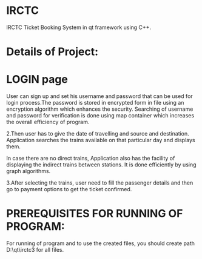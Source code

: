# IRCTC
IRCTC Ticket Booking System in qt framework using C++.

# Details of Project:

# LOGIN page

User can sign up and set his username and password that can be used for login process.The password is stored in encrypted form in file using an encryption algorithm which enhances the security.
Searching of username and password for verification is done using map container which increases the overall efficiency of program.

2.Then user has to give the date of travelling and source and destination.
Application searches the trains available on that particular day and displays them.

In case there are no direct trains, Application also has the facility of displaying the indirect trains between stations. It is done efficiently by using graph algorithms.

3.After selecting the trains, user need to fill the passenger details and then go to payment options to get the ticket confirmed.

# PREREQUISITES FOR RUNNING OF PROGRAM:

For running of program and to use the created files, you should create path D:\qt\irctc3 for all files.
